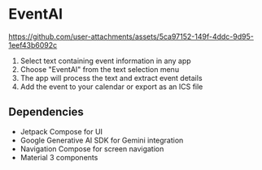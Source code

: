 # EventAI
https://github.com/user-attachments/assets/5ca97152-149f-4ddc-9d95-1eef43b6092c
1. Select text containing event information in any app
2. Choose "EventAI" from the text selection menu
3. The app will process the text and extract event details
4. Add the event to your calendar or export as an ICS file

## Dependencies

- Jetpack Compose for UI
- Google Generative AI SDK for Gemini integration
- Navigation Compose for screen navigation
- Material 3 components
